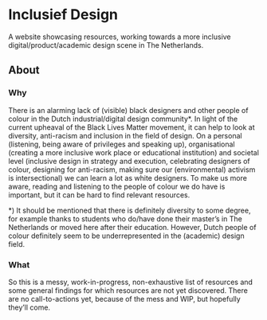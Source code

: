 # Inclusief Design

A website showcasing resources, working towards a more inclusive digital/product/academic design scene in The Netherlands.

## About

### Why

There is an alarming lack of (visible) black designers and other people of colour in the Dutch industrial/digital design community*. In light of the current upheaval of the Black Lives Matter movement, it can help to look at diversity, anti-racism and inclusion in the field of design. On a personal (listening, being aware of privileges and speaking up), organisational (creating a more inclusive work place or educational institution) and societal level (inclusive design in strategy and execution, celebrating designers of colour, designing for anti-racism, making sure our (environmental) activism is intersectional) we can learn a lot as white designers. To make us more aware, reading and listening to the people of colour we do have is important, but it can be hard to find relevant resources.

*) It should be mentioned that there is definitely diversity to some degree, for example thanks to students who do/have done their master’s in The Netherlands or moved here after their education. However, Dutch people of colour definitely seem to be underrepresented in the (academic) design field.

### What

So this is a messy, work-in-progress, non-exhaustive list of resources and some general findings for which resources are not yet discovered. There are no call-to-actions yet, because of the mess and WIP, but hopefully they’ll come.
